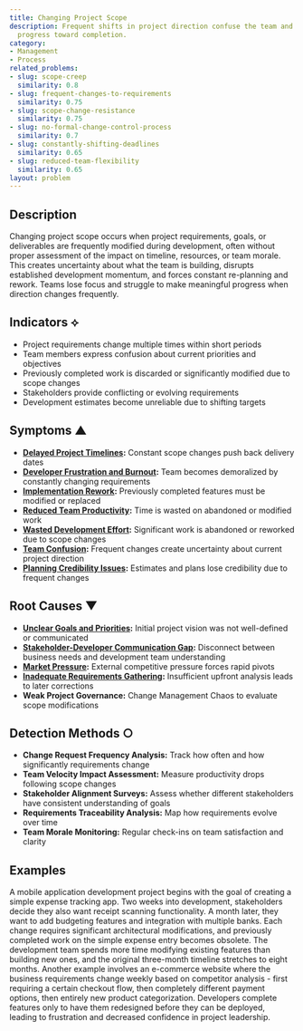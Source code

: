 ```yaml
---
title: Changing Project Scope
description: Frequent shifts in project direction confuse the team and prevent steady
  progress toward completion.
category:
- Management
- Process
related_problems:
- slug: scope-creep
  similarity: 0.8
- slug: frequent-changes-to-requirements
  similarity: 0.75
- slug: scope-change-resistance
  similarity: 0.75
- slug: no-formal-change-control-process
  similarity: 0.7
- slug: constantly-shifting-deadlines
  similarity: 0.65
- slug: reduced-team-flexibility
  similarity: 0.65
layout: problem
---
```


## Description

Changing project scope occurs when project requirements, goals, or deliverables are frequently modified during development, often without proper assessment of the impact on timeline, resources, or team morale. This creates uncertainty about what the team is building, disrupts established development momentum, and forces constant re-planning and rework. Teams lose focus and struggle to make meaningful progress when direction changes frequently.

## Indicators ⟡

- Project requirements change multiple times within short periods
- Team members express confusion about current priorities and objectives
- Previously completed work is discarded or significantly modified due to scope changes
- Stakeholders provide conflicting or evolving requirements
- Development estimates become unreliable due to shifting targets

## Symptoms ▲

- **[Delayed Project Timelines](delayed-project-timelines.md):** Constant scope changes push back delivery dates
- **[Developer Frustration and Burnout](developer-frustration-and-burnout.md):** Team becomes demoralized by constantly changing requirements
- **[Implementation Rework](implementation-rework.md):** Previously completed features must be modified or replaced
- **[Reduced Team Productivity](reduced-team-productivity.md):** Time is wasted on abandoned or modified work
- **[Wasted Development Effort](wasted-development-effort.md):** Significant work is abandoned or reworked due to scope changes
- **[Team Confusion](team-confusion.md):** Frequent changes create uncertainty about current project direction
- **[Planning Credibility Issues](planning-credibility-issues.md):** Estimates and plans lose credibility due to frequent changes

## Root Causes ▼

- **[Unclear Goals and Priorities](unclear-goals-and-priorities.md):** Initial project vision was not well-defined or communicated
- **[Stakeholder-Developer Communication Gap](stakeholder-developer-communication-gap.md):** Disconnect between business needs and development team understanding
- **[Market Pressure](market-pressure.md):** External competitive pressure forces rapid pivots
- **[Inadequate Requirements Gathering](inadequate-requirements-gathering.md):** Insufficient upfront analysis leads to later corrections
- **Weak Project Governance:** Change Management Chaos to evaluate scope modifications

## Detection Methods ○

- **Change Request Frequency Analysis:** Track how often and how significantly requirements change
- **Team Velocity Impact Assessment:** Measure productivity drops following scope changes
- **Stakeholder Alignment Surveys:** Assess whether different stakeholders have consistent understanding of goals
- **Requirements Traceability Analysis:** Map how requirements evolve over time
- **Team Morale Monitoring:** Regular check-ins on team satisfaction and clarity

## Examples

A mobile application development project begins with the goal of creating a simple expense tracking app. Two weeks into development, stakeholders decide they also want receipt scanning functionality. A month later, they want to add budgeting features and integration with multiple banks. Each change requires significant architectural modifications, and previously completed work on the simple expense entry becomes obsolete. The development team spends more time modifying existing features than building new ones, and the original three-month timeline stretches to eight months. Another example involves an e-commerce website where the business requirements change weekly based on competitor analysis - first requiring a certain checkout flow, then completely different payment options, then entirely new product categorization. Developers complete features only to have them redesigned before they can be deployed, leading to frustration and decreased confidence in project leadership.